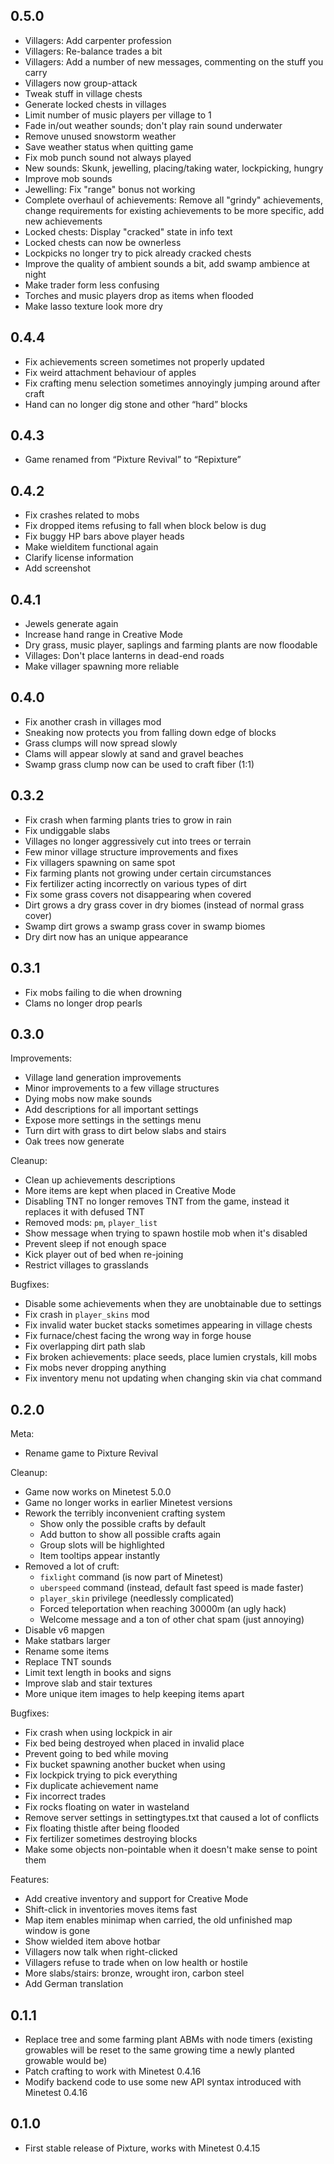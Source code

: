 ## 0.5.0
- Villagers: Add carpenter profession
- Villagers: Re-balance trades a bit
- Villagers: Add a number of new messages, commenting on the stuff you carry
- Villagers now group-attack
- Tweak stuff in village chests
- Generate locked chests in villages
- Limit number of music players per village to 1
- Fade in/out weather sounds; don't play rain sound underwater
- Remove unused snowstorm weather
- Save weather status when quitting game
- Fix mob punch sound not always played
- New sounds: Skunk, jewelling, placing/taking water, lockpicking, hungry
- Improve mob sounds
- Jewelling: Fix "range" bonus not working
- Complete overhaul of achievements: Remove all "grindy" achievements, change requirements for existing achievements to be more specific, add new achievements
- Locked chests: Display "cracked" state in info text
- Locked chests can now be ownerless
- Lockpicks no longer try to pick already cracked chests
- Improve the quality of ambient sounds a bit, add swamp ambience at night
- Make trader form less confusing
- Torches and music players drop as items when flooded
- Make lasso texture look more dry

## 0.4.4
- Fix achievements screen sometimes not properly updated
- Fix weird attachment behaviour of apples
- Fix crafting menu selection sometimes annoyingly jumping around after craft
- Hand can no longer dig stone and other “hard” blocks

## 0.4.3
- Game renamed from “Pixture Revival” to “Repixture”

## 0.4.2
- Fix crashes related to mobs
- Fix dropped items refusing to fall when block below is dug
- Fix buggy HP bars above player heads
- Make wielditem functional again
- Clarify license information
- Add screenshot

## 0.4.1
- Jewels generate again
- Increase hand range in Creative Mode
- Dry grass, music player, saplings and farming plants are now floodable
- Villages: Don't place lanterns in dead-end roads
- Make villager spawning more reliable

## 0.4.0
- Fix another crash in villages mod
- Sneaking now protects you from falling down edge of blocks
- Grass clumps will now spread slowly
- Clams will appear slowly at sand and gravel beaches
- Swamp grass clump now can be used to craft fiber (1:1)

## 0.3.2
- Fix crash when farming plants tries to grow in rain
- Fix undiggable slabs
- Villages no longer aggressively cut into trees or terrain
- Few minor village structure improvements and fixes
- Fix villagers spawning on same spot
- Fix farming plants not growing under certain circumstances
- Fix fertilizer acting incorrectly on various types of dirt
- Fix some grass covers not disappearing when covered
- Dirt grows a dry grass cover in dry biomes (instead of normal grass cover)
- Swamp dirt grows a swamp grass cover in swamp biomes
- Dry dirt now has an unique appearance

## 0.3.1
- Fix mobs failing to die when drowning
- Clams no longer drop pearls

## 0.3.0
Improvements:
- Village land generation improvements
- Minor improvements to a few village structures
- Dying mobs now make sounds
- Add descriptions for all important settings
- Expose more settings in the settings menu
- Turn dirt with grass to dirt below slabs and stairs
- Oak trees now generate

Cleanup:
- Clean up achievements descriptions
- More items are kept when placed in Creative Mode
- Disabling TNT no longer removes TNT from the game, instead it replaces it with defused TNT
- Removed mods: `pm`, `player_list`
- Show message when trying to spawn hostile mob when it's disabled
- Prevent sleep if not enough space
- Kick player out of bed when re-joining
- Restrict villages to grasslands

Bugfixes:
- Disable some achievements when they are unobtainable due to settings
- Fix crash in `player_skins` mod
- Fix invalid water bucket stacks sometimes appearing in village chests
- Fix furnace/chest facing the wrong way in forge house
- Fix overlapping dirt path slab
- Fix broken achievements: place seeds, place lumien crystals, kill mobs
- Fix mobs never dropping anything
- Fix inventory menu not updating when changing skin via chat command

## 0.2.0
Meta:
- Rename game to Pixture Revival

Cleanup:
- Game now works on Minetest 5.0.0
- Game no longer works in earlier Minetest versions
- Rework the terribly inconvenient crafting system
    - Show only the possible crafts by default
    - Add button to show all possible crafts again
    - Group slots will be highlighted
    - Item tooltips appear instantly
- Removed a lot of cruft:
    - `fixlight` command (is now part of Minetest)
    - `uberspeed` command (instead, default fast speed is made faster)
    - `player_skin` privilege (needlessly complicated)
    - Forced teleportation when reaching 30000m (an ugly hack)
    - Welcome message and a ton of other chat spam (just annoying)
- Disable v6 mapgen
- Make statbars larger
- Rename some items
- Replace TNT sounds
- Limit text length in books and signs
- Improve slab and stair textures
- More unique item images to help keeping items apart

Bugfixes:
- Fix crash when using lockpick in air
- Fix bed being destroyed when placed in invalid place
- Prevent going to bed while moving
- Fix bucket spawning another bucket when using
- Fix lockpick trying to pick everything
- Fix duplicate achievement name
- Fix incorrect trades
- Fix rocks floating on water in wasteland
- Remove server settings in settingtypes.txt that caused a lot of conflicts
- Fix floating thistle after being flooded
- Fix fertilizer sometimes destroying blocks
- Make some objects non-pointable when it doesn't make sense to point them

Features:
- Add creative inventory and support for Creative Mode
- Shift-click in inventories moves items fast
- Map item enables minimap when carried, the old unfinished map window is gone
- Show wielded item above hotbar
- Villagers now talk when right-clicked
- Villagers refuse to trade when on low health or hostile
- More slabs/stairs: bronze, wrought iron, carbon steel
- Add German translation

## 0.1.1

- Replace tree and some farming plant ABMs with node timers (existing growables
 will be reset to the same growing time a newly planted growable would be)
- Patch crafting to work with Minetest 0.4.16
- Modify backend code to use some new API syntax introduced with Minetest 0.4.16

## 0.1.0

- First stable release of Pixture, works with Minetest 0.4.15

